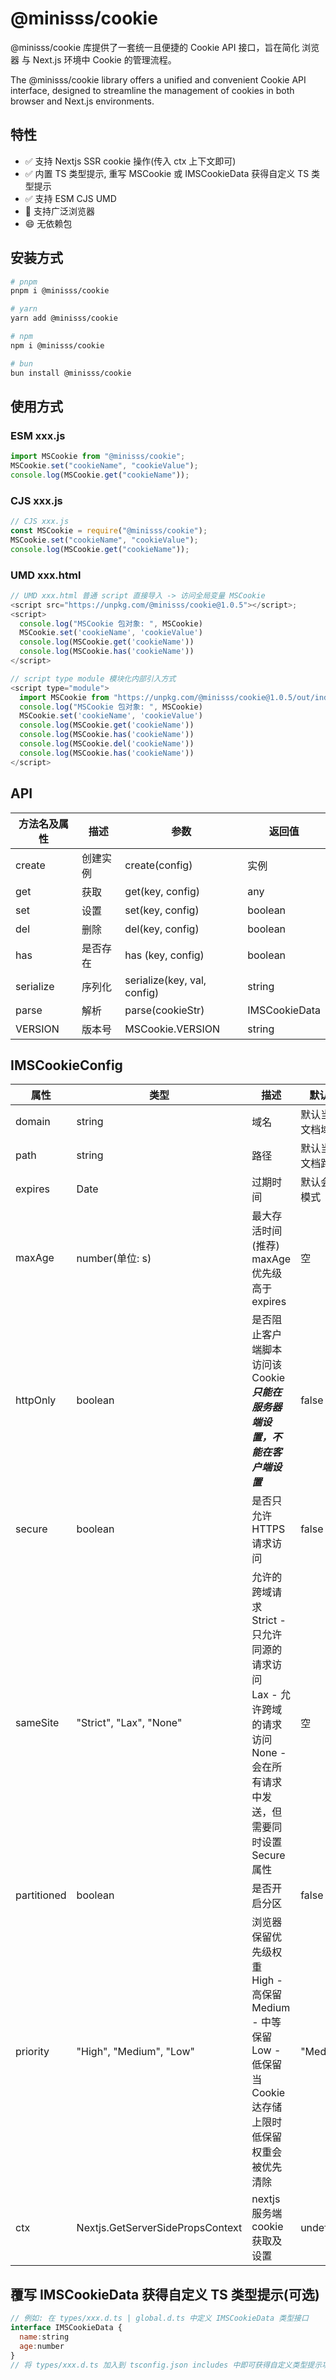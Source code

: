 # @minisss/cookie

@minisss/cookie 库提供了一套统一且便捷的 Cookie API 接口，旨在简化 浏览器 与 Next.js 环境中 Cookie 的管理流程。

The @minisss/cookie library offers a unified and convenient Cookie API interface, designed to streamline the management of cookies in both browser and Next.js environments.

## 特性

- ✅ 支持 Nextjs SSR cookie 操作(传入 ctx 上下文即可)
- ✅ 内置 TS 类型提示, 重写 MSCookie 或 IMSCookieData 获得自定义 TS 类型提示
- ✅ 支持 ESM CJS UMD
- 🤡 支持广泛浏览器
- 😄 无依赖包

## 安装方式

```bash
# pnpm
pnpm i @minisss/cookie

# yarn
yarn add @minisss/cookie

# npm
npm i @minisss/cookie

# bun
bun install @minisss/cookie
```

## 使用方式

### ESM xxx.js

```js
import MSCookie from "@minisss/cookie";
MSCookie.set("cookieName", "cookieValue");
console.log(MSCookie.get("cookieName"));
```

### CJS xxx.js

```js
// CJS xxx.js
const MSCookie = require("@minisss/cookie");
MSCookie.set("cookieName", "cookieValue");
console.log(MSCookie.get("cookieName"));
```

### UMD xxx.html

```js
// UMD xxx.html 普通 script 直接导入 -> 访问全局变量 MSCookie
<script src="https://unpkg.com/@minisss/cookie@1.0.5"></script>;
<script>
  console.log("MSCookie 包对象: ", MSCookie)
  MSCookie.set('cookieName', 'cookieValue')
  console.log(MSCookie.get('cookieName'))
  console.log(MSCookie.has('cookieName'))
</script>

// script type module 模块化内部引入方式
<script type="module">
  import MSCookie from "https://unpkg.com/@minisss/cookie@1.0.5/out/index.esm.js";
  console.log("MSCookie 包对象: ", MSCookie)
  MSCookie.set('cookieName', 'cookieValue')
  console.log(MSCookie.get('cookieName'))
  console.log(MSCookie.has('cookieName'))
  console.log(MSCookie.del('cookieName'))
  console.log(MSCookie.has('cookieName'))
</script>
```

## API

| 方法名及属性 | 描述     | 参数                        | 返回值        |
| ------------ | -------- | --------------------------- | ------------- |
| create       | 创建实例 | create(config)              | 实例          |
| get          | 获取     | get(key, config)            | any           |
| set          | 设置     | set(key, config)            | boolean       |
| del          | 删除     | del(key, config)            | boolean       |
| has          | 是否存在 | has (key, config)           | boolean       |
| serialize    | 序列化   | serialize(key, val, config) | string        |
| parse        | 解析     | parse(cookieStr)            | IMSCookieData |
| VERSION      | 版本号   | MSCookie.VERSION            | string        |

## IMSCookieConfig

| 属性 | 类型 | 描述 | 默认值 |
| --- | --- | --- | --- |
| domain | string | 域名 | 默认当前文档域名 |
| path | string | 路径 | 默认当前文档路径 |
| expires | Date | 过期时间 | 默认会话模式 |
| maxAge | number(单位: s) | 最大存活时间(推荐) <br>maxAge 优先级高于 expires | 空 |
| httpOnly | boolean | 是否阻止客户端脚本访问该Cookie <br>**_只能在服务器端设置，不能在客户端设置_** | false |
| secure | boolean | 是否只允许 HTTPS 请求访问 | false |
| sameSite | "Strict", "Lax", "None" | 允许的跨域请求<br>Strict - 只允许同源的请求访问 <br>Lax - 允许跨域的请求访问 <br>None - 会在所有请求中发送，但需要同时设置Secure属性 | 空 |
| partitioned | boolean | 是否开启分区 | false |
| priority | "High", "Medium", "Low" | 浏览器保留优先级权重<br> High - 高保留 <br> Medium - 中等保留 <br> Low - 低保留 <br> 当Cookie达存储上限时低保留权重会被优先清除 | "Medium" |
| ctx | Nextjs.GetServerSidePropsContext | nextjs 服务端 cookie 获取及设置 | undefined |

## 覆写 IMSCookieData 获得自定义 TS 类型提示(可选)

```js
// 例如: 在 types/xxx.d.ts | global.d.ts 中定义 IMSCookieData 类型接口
interface IMSCookieData {
  name:string
  age:number
}
// 将 types/xxx.d.ts 加入到 tsconfig.json includes 中即可获得自定义类型提示功能
```
